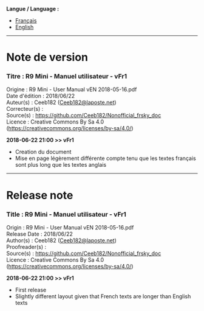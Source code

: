 **Langue / Language :**
- [Français](#FR)
- [English](#EN)

--------------------------------------------------------------------------------------

<a name="FR"></a>
# Note de version

### Titre : R9 Mini - Manuel utilisateur - vFr1  
Origine : R9 Mini - User Manual vEN 2018-05-16.pdf  
Date d'édition : 2018/06/22  
Auteur(s) : Ceeb182 (Ceeb182@laposte.net)  
Correcteur(s) :   
Source(s) : https://github.com/Ceeb182/Nonofficial_frsky_doc  
Licence : Creative Commons By Sa 4.0 (https://creativecommons.org/licenses/by-sa/4.0/)  


**2018-06-22 21:00 >> vFr1**
- Creation du document  
- Mise en page légèrement différente compte tenu que les textes français sont plus long que les textes anglais  


--------------------------------------------------------------------------------------

<a name="EN"></a>
# Release note

### Title : R9 Mini - Manuel utilisateur - vFr1  
Origin : R9 Mini - User Manual vEN 2018-05-16.pdf  
Release Date : 2018/06/22  
Author(s) : Ceeb182 (Ceeb182@laposte.net)  
Proofreader(s) :   
Source(s) : https://github.com/Ceeb182/Nonofficial_frsky_doc  
Licence : Creative Commons By Sa 4.0 (https://creativecommons.org/licenses/by-sa/4.0/)  


**2018-06-22 21:00 >> vFr1**
- First release  
- Slightly different layout given that French texts are longer than English texts  
